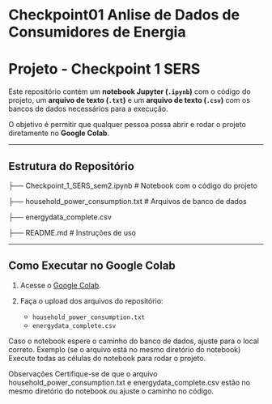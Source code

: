 # Checkpoint01   Anlise de Dados de Consumidores de Energia
# Projeto - Checkpoint 1 SERS

Este repositório contém um **notebook Jupyter (`.ipynb`)** com o código do projeto, um **arquivo de texto (`.txt`)** e um **arquivo de texto (`.csv`)** com os bancos de dados necessários para a execução.

O objetivo é permitir que qualquer pessoa possa abrir e rodar o projeto diretamente no **Google Colab**.

---

## Estrutura do Repositório

├── Checkpoint_1_SERS_sem2.ipynb # Notebook com o código do projeto

├── household_power_consumption.txt # Arquivos de banco de dados 

├── energydata_complete.csv

├── README.md # Instruções de uso

---

## Como Executar no Google Colab

1. Acesse o [Google Colab]([https://colab.research.google.com/](https://colab.research.google.com/drive/1eQmZXiZVf5D7SY6HiWoEbyXIGkp3dakV?usp=sharing)).

2. Faça o upload dos arquivos do repositório:
   - `household_power_consumption.txt`
   - `energydata_complete.csv`

Caso o notebook espere o caminho do banco de dados, ajuste para o local correto.
Exemplo (se o arquivo está no mesmo diretório do notebook)
Execute todas as células do notebook para rodar o projeto.

Observações
Certifique-se de que o arquivo household_power_consumption.txt e energydata_complete.csv estão no mesmo diretório do notebook ou ajuste o caminho no código.

